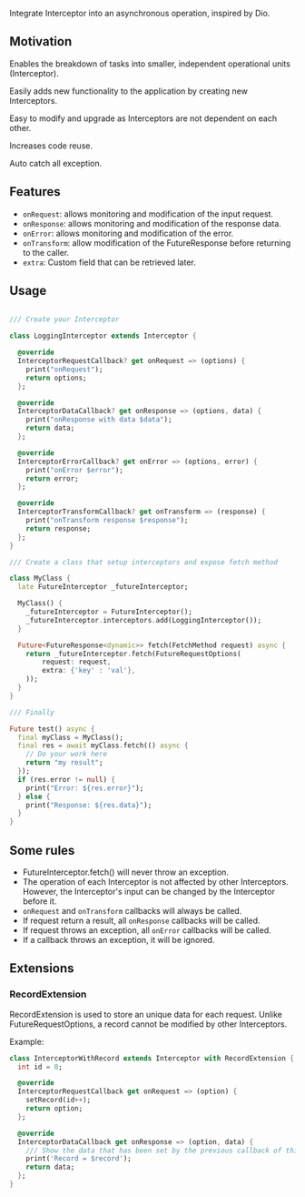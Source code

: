 Integrate Interceptor into an asynchronous operation, inspired by Dio.

## Motivation

Enables the breakdown of tasks into smaller, independent operational units (Interceptor).

Easily adds new functionality to the application by creating new Interceptors.

Easy to modify and upgrade as Interceptors are not dependent on each other.

Increases code reuse.

Auto catch all exception.

## Features

- `onRequest`: allows monitoring and modification of the input request.
- `onResponse`: allows monitoring and modification of the response data.
- `onError`: allows monitoring and modification of the error.
- `onTransform`: allow modification of the FutureResponse before returning to the caller.
- `extra`: Custom field that can be retrieved later.

## Usage

```dart

/// Create your Interceptor

class LoggingInterceptor extends Interceptor {

  @override
  InterceptorRequestCallback? get onRequest => (options) {
    print("onRequest");
    return options;
  };

  @override
  InterceptorDataCallback? get onResponse => (options, data) {
    print("onResponse with data $data");
    return data;
  };

  @override
  InterceptorErrorCallback? get onError => (options, error) {
    print("onError $error");
    return error;
  };

  @override
  InterceptorTransformCallback? get onTransform => (response) {
    print("onTransform response $response");
    return response;
  };
}

/// Create a class that setup interceptors and expose fetch method

class MyClass {
  late FutureInterceptor _futureInterceptor;

  MyClass() {
    _futureInterceptor = FutureInterceptor();
    _futureInterceptor.interceptors.add(LoggingInterceptor());
  }

  Future<FutureResponse<dynamic>> fetch(FetchMethod request) async {
    return _futureInterceptor.fetch(FutureRequestOptions(
        request: request,
        extra: {'key' : 'val'},
    ));
  }
}

/// Finally

Future test() async {
  final myClass = MyClass();
  final res = await myClass.fetch(() async {
    // Do your work here
    return "my result";
  });
  if (res.error != null) {
    print("Error: ${res.error}");
  } else {
    print("Response: ${res.data}");
  }
}

```

## Some rules

- FutureInterceptor.fetch() will never throw an exception.
- The operation of each Interceptor is not affected by other Interceptors. 
  However, the Interceptor's input can be changed by the Interceptor before it.
- `onRequest` and `onTransform` callbacks will always be called.
- If request return a result, all `onResponse` callbacks will be called.
- If request throws an exception, all `onError` callbacks will be called.
- If a callback throws an exception, it will be ignored.

## Extensions

### RecordExtension

RecordExtension is used to store an unique data for each request.
Unlike FutureRequestOptions, a record cannot be modified by other Interceptors.

Example:

```dart
class InterceptorWithRecord extends Interceptor with RecordExtension {
  int id = 0;

  @override
  InterceptorRequestCallback get onRequest => (option) {
    setRecord(id++);
    return option;
  };

  @override
  InterceptorDataCallback get onResponse => (option, data) {
    /// Show the data that has been set by the previous callback of this request.
    print('Record = $record');
    return data;
  };
}
```